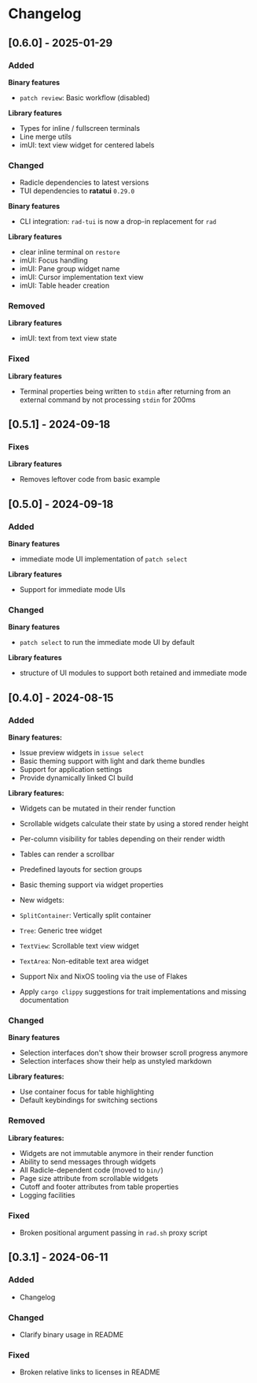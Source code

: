 # Changelog

## [0.6.0] - 2025-01-29

### Added

**Binary features**

- `patch review`: Basic workflow (disabled)

**Library features**

- Types for inline / fullscreen terminals
- Line merge utils
- imUI: text view widget for centered labels

### Changed

- Radicle dependencies to latest versions
- TUI dependencies to **ratatui** `0.29.0`

**Binary features**

- CLI integration: `rad-tui` is now a drop-in replacement for `rad`

**Library features**

- clear inline terminal on `restore`
- imUI: Focus handling
- imUI: Pane group widget name
- imUI: Cursor implementation text view
- imUI: Table header creation

### Removed

**Library features**

- imUI: text from text view state

### Fixed

**Library features**

- Terminal properties being written to `stdin` after returning from an external command by not processing `stdin` for 200ms

## [0.5.1] - 2024-09-18

### Fixes

**Library features**

- Removes leftover code from basic example

## [0.5.0] - 2024-09-18

### Added

**Binary features**

- immediate mode UI implementation of `patch select`

**Library features**

- Support for immediate mode UIs

### Changed

**Binary features**

- `patch select` to run the immediate mode UI by default

**Library features**

- structure of UI modules to support both retained and immediate mode

## [0.4.0] - 2024-08-15

### Added

**Binary features:**

- Issue preview widgets in `issue select`
- Basic theming support with light and dark theme bundles
- Support for application settings
- Provide dynamically linked CI build

**Library features:**

- Widgets can be mutated in their render function
- Scrollable widgets calculate their state by using a stored render height
- Per-column visibility for tables depending on their render width
- Tables can render a scrollbar
- Predefined layouts for section groups
- Basic theming support via widget properties
- New widgets:
- `SplitContainer`: Vertically split container
- `Tree`: Generic tree widget
- `TextView`: Scrollable text view widget
- `TextArea`: Non-editable text area widget

- Support Nix and NixOS tooling via the use of Flakes
- Apply `cargo clippy` suggestions for trait implementations and
  missing documentation

### Changed

**Binary features**

- Selection interfaces don't show their browser scroll progress anymore
- Selection interfaces show their help as unstyled markdown

**Library features:**

- Use container focus for table highlighting
- Default keybindings for switching sections

### Removed

**Library features:**

- Widgets are not immutable anymore in their render function
- Ability to send messages through widgets
- All Radicle-dependent code (moved to `bin/`)
- Page size attribute from scrollable widgets
- Cutoff and footer attributes from table properties
- Logging facilities

### Fixed

- Broken positional argument passing in `rad.sh` proxy script

## [0.3.1] - 2024-06-11

### Added

- Changelog

### Changed

- Clarify binary usage in README

### Fixed

- Broken relative links to licenses in README
